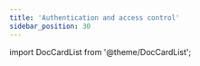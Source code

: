 ```yaml
---
title: 'Authentication and access control'
sidebar_position: 30
---
```


import DocCardList from '@theme/DocCardList';

<DocCardList />
